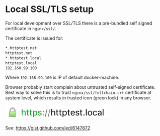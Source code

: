 # Local SSL/TLS setup

For local development over SSL/TLS there is a pre-bundled self signed
certificate in `nginx/ssl/`.

The certificate is issued for:
```
*.httptest.net
httptest.net
*.httptest.local
httptest.local
192.168.99.100
```

Where `192.168.99.100` is IP of default docker-machine.

Browser probably start complain about untrusted self-signed certificate.
Best way to solve this is to trust `nginx/ssl/fullchain.crt` certificate at system level,
which results in trusted icon (green lock) in any browser.

![trust](trust.png)

See: https://gist.github.com/jed/6147872
